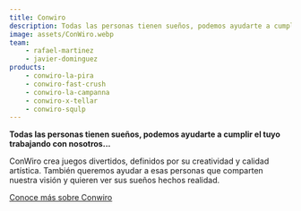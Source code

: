 ```yaml
---
title: Conwiro
description: Todas las personas tienen sueños, podemos ayudarte a cumplir el tuyo trabajando con nosotros...
image: assets/ConWiro.webp
team:
    - rafael-martinez
    - javier-dominguez
products:
    - conwiro-la-pira
    - conwiro-fast-crush
    - conwiro-la-campanna
    - conwiro-x-tellar
    - conwiro-squlp
---
```


**Todas las personas tienen sueños, podemos ayudarte a cumplir el tuyo trabajando con nosotros...**

ConWiro crea juegos divertidos, definidos por su creatividad y calidad artística. También queremos ayudar a esas personas que comparten nuestra visión y quieren ver sus sueños hechos realidad.

[Conoce más sobre Conwiro](http://conwiro.com/)

